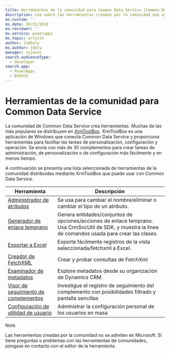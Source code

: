 ```yaml
---
title: Herramientas de la comunidad para Common Data Service (Common Data Service) | Microsoft Docs
description: Lea sobre las herramientas creadas por la comunidad que ayudan a realizar diversas tareas con PowerApps Common Data Service.
ms.custom: ''
ms.date: 10/31/2018
ms.reviewer: ''
ms.service: powerapps
ms.topic: article
author: JimDaly
ms.author: jdaly
manager: ryjones
search.audienceType:
  - developer
search.app:
  - PowerApps
  - D365CE
---
```

# <a name="community-tools-for-common-data-service"></a>Herramientas de la comunidad para Common Data Service

La comunidad de Common Data Service crea herramientas. Muchas de las más populares se distribuyen en [XrmToolBox](https://www.xrmtoolbox.com/). XrmToolBox es una aplicación de Windows que conecta Common Data Service y proporciona herramientas para facilitar las tareas de personalización, configuración y operación. Se envía con más de 30 complementos para crear tareas de administración, de personalización o de configuración más fácilmente y en menos tiempo.

A continuación se presenta una lista seleccionada de herramientas de la comunidad distribuidas mediante XrmToolBox que puede usar con Common Data Service.

|Herramienta  |Descripción  |
|---------|---------|
|[Administrador de atributos](https://www.xrmtoolbox.com/plugins/DLaB.Xrm.AttributeManager/)|Se usa para cambiar el nombre/eliminar o cambiar el tipo de un atributo.|
|[Generador de enlace temprano](https://www.xrmtoolbox.com/plugins/DLaB.Xrm.EarlyBoundGenerator/)|Genera entidades/conjuntos de opciones/acciones de enlace temprano. Usa CrmSvcUtil de SDK, y muestra la línea de comandos usada para crear las clases.|
|[Exportar a Excel](https://www.xrmtoolbox.com/plugins/Ryr.XrmToolBox.ExportToExcel/)|Exporte fácilmente registros de la vista seleccionada/fetchxml a Excel.|
|[Creador de FetchXML](https://www.xrmtoolbox.com/plugins/Cinteros.Xrm.FetchXmlBuilder/)|Crear y probar consultas de FetchXml|
|[Examinador de metadatos](https://www.xrmtoolbox.com/plugins/MsCrmTools.MetadataBrowser/)|Explore metadatos desde su organización de Dynamics CRM|
|[Visor de seguimiento de complementos](https://www.xrmtoolbox.com/plugins/Cinteros.XrmToolBox.PluginTraceViewer/)|Investigue el registro de seguimiento del complemento con posibilidades filtrado y pantalla sencillas|
|[Configuración de utilidad de usuario](https://www.xrmtoolbox.com/plugins/MsCrmTools.UserSettingsUtility/)|Administrar la configuración personal de los usuarios en masa|

> [!NOTE]
> Las herramientas creadas por la comunidad no se admiten en Microsoft. Si tiene preguntas o problemas con las herramientas de comunidades, póngase en contacto con el editor de la herramienta.

